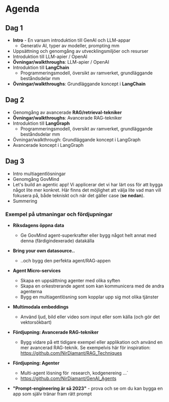 
# Agenda

## Dag 1
* **Intro** - En varsam introduktion till GenAI och LLM-appar
  * Generativ AI, typer av modeller, prompting mm
* Uppsättning och genomgång av utvecklingsmiljöer och resurser
* Introduktion till LLM-apier / OpenAI
* **Övningar/walkthroughs**: LLM-apier / OpenAI
* Introduktion till **LangChain**
  * Programmeringsmodell, översikt av ramverket, grundläggande beståndsdelar mm
* **Övningar/walkthroughs**: Grundläggande koncept i **LangChain**

## Dag 2
* Genomgång av avancerade **RAG/retrieval-tekniker**
* **Övningar/walkthroughs**: Avancerade RAG-tekniker
* Introduktion till **LangGraph**
  * Programmeringsmodell, översikt av ramverket, grundläggande beståndsdelar mm
* Övningar/walkthrough: Grundläggande koncept i LangGraph
* Avancerade koncept i LangGraph

## Dag 3

* Intro multiagentlösningar
* Genomgång GovMind
* Let's build an agentic app! Vi applicerar det vi har lärt oss för att bygga något 
  lite mer konkret. Här finns det möjlighet att välja lite vad man vill fokusera på, 
  både tekniskt och när det gäller case (**se nedan**).
* Summering

### Exempel på utmaningar och fördjupningar 

* **Riksdagens öppna data**
  * Ge GovMind agent-superkrafter eller bygg något helt annat med denna (färdigindexerade) datakälla

* **Bring your own datasource..** 
  * ..och bygg den perfekta agent/RAG-appen

* **Agent Micro-services**
    * Skapa en uppsättning agenter med olika syften
    * Skapa en orkestrerande agent som kan kommunicera med de andra agenterna
    * Bygg en multiagentlösning som kopplar upp sig mot olika tjänster

* **Multimodala embeddings**
  * Använd ljud, bild eller video som input eller som källa (och gör det vektorsökbart)
  
* **Fördjupning: Avancerade RAG-tekniker**
    * Bygg vidare på ett tidigare exempel eller applikation och använd en mer avancerad RAG-teknik.
      Se exempelvis här för inspiration: https://github.com/NirDiamant/RAG_Techniques

* **Fördjupning: Agenter**
  * Multi-agent lösning för  research, kodgenereing …`
  * https://github.com/NirDiamant/GenAI_Agents

* **"Prompt-engineering är så 2023"** - prova och se om du kan bygga en app som själv tränar fram rätt prompt
